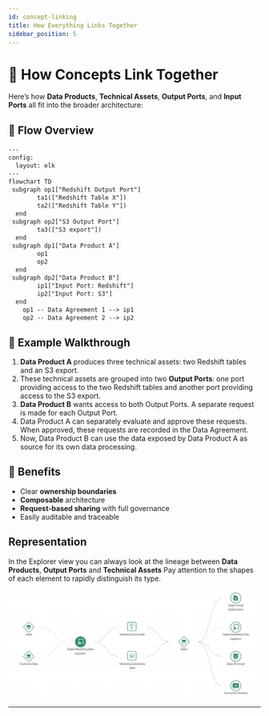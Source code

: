 ```yaml
---
id: concept-linking
title: How Everything Links Together
sidebar_position: 5
---
```


# 🔗 How Concepts Link Together

Here’s how **Data Products**, **Technical Assets**, **Output Ports**, and **Input Ports** all fit into the broader architecture:

## 🧭 Flow Overview

```mermaid
---
config:
  layout: elk
---
flowchart TD
 subgraph op1["Redshift Output Port"]
        ta1(["Redshift Table X"])
        ta2(["Redshift Table Y"])
  end
 subgraph op2["S3 Output Port"]
        ta3(["S3 export"])
  end
 subgraph dp1["Data Product A"]
        op1
        op2
  end
 subgraph dp2["Data Product B"]
        ip1["Input Port: Redshift"]
        ip2["Input Port: S3"]
  end
    op1 -- Data Agreement 1 --> ip1
    op2 -- Data Agreement 2 --> ip2

```

## 🔁 Example Walkthrough

1. **Data Product A** produces three technical assets: two Redshift tables and an S3 export.
2. These technical assets are grouped into two **Output Ports**: one port providing access to the two Redshift tables and another port providing access to the S3 export.
3. **Data Product B** wants access to both Output Ports. A separate request is made for each Output Port.
4. Data Product A can separately evaluate and approve these requests. When approved, these requests are recorded in the Data Agreement.
5. Now, Data Product B can use the data exposed by Data Product A as source for its own data processing.

## 🎯 Benefits

- Clear **ownership boundaries**
- **Composable** architecture
- **Request-based sharing** with full governance
- Easily auditable and traceable

## Representation
In the Explorer view you can always look at the lineage between **Data Products**, **Output Ports** and **Technical Assets**
Pay attention to the shapes of each element to rapidly distinguish its type.

![Full Architecture Diagram](./img/explorer-view.png)

---
